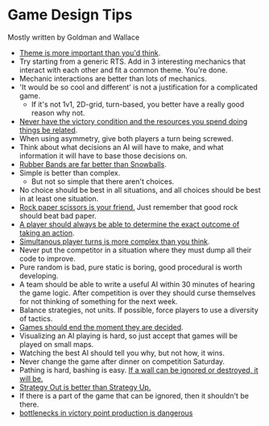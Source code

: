 # Game Design Tips

Mostly written by Goldman and Wallace

- [Theme is more important than you'd think](theme.md).
- Try starting from a generic RTS. Add in 3 interesting mechanics that interact with each other and fit a common theme.  You're done.
- Mechanic interactions are better than lots of mechanics.
- 'It would be so cool and different' is not a justification for a complicated game.
  - If it's not 1v1, 2D-grid, turn-based, you better have a really good reason why not.
- [Never have the victory condition and the resources you spend doing things be related](reducing-victory-points.md).
- When using asymmetry, give both players a turn being screwed.
- Think about what decisions an AI will have to make, and what information it will have to base those decisions on.
- [Rubber Bands are far better than Snowballs](rubber-bands-and-snowballs.md).
- Simple is better than complex.
  - But not so simple that there aren't choices.
- No choice should be best in all situations, and all choices should be best in at least one situation.
- [Rock paper scissors is your friend.](rock-paper-scissors.md)  Just remember that good rock should beat bad paper.
- [A player should always be able to determine the exact outcome of taking an action](deterministic-decisions.md).
- [Simultanous player turns is more complex than you think](simultaneous-turns.md).
- Never put the competitor in a situation where they must dump all their code to improve.
- Pure random is bad, pure static is boring, good procedural is worth developing.
- A team should be able to write a useful AI within 30 minutes of hearing the game logic.  After competition is over they should curse themselves for not thinking of something for the next week.
- Balance strategies, not units.  If possible, force players to use a diversity of tactics.
- [Games should end the moment they are decided](early-game-over.md).
- Visualizing an AI playing is hard, so just accept that games will be played on small maps.
- Watching the best AI should tell you why, but not how, it wins.
- Never change the game after dinner on competition Saturday.
- Pathing is hard, bashing is easy. [If a wall can be ignored or destroyed, it will be.](soft-walls-get-ignored.md)
- [Strategy Out is better than Strategy Up.](strategy-out.md)
- If there is a part of the game that can be ignored, then it shouldn't be there.
- [bottlenecks in victory point production is dangerous](victory-bottlenecks.md)
